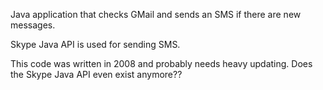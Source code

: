 Java application that checks GMail and sends an SMS if there are new messages.

Skype Java API is used for sending SMS.

This code was written in 2008 and probably needs heavy updating. Does the Skype Java API even exist anymore??
